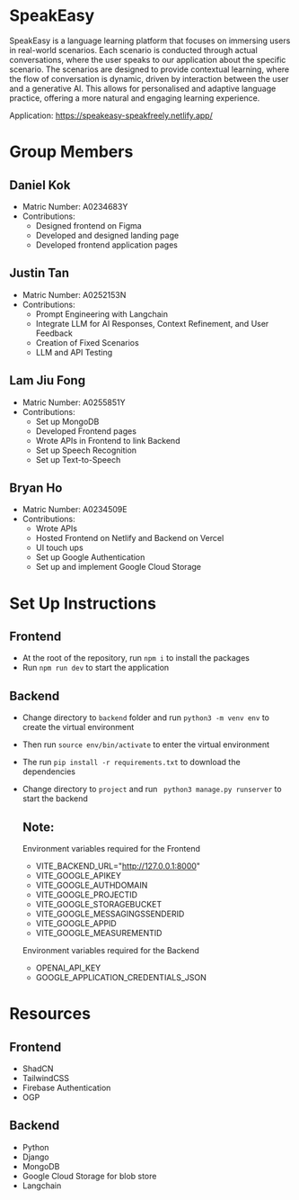 # SpeakEasy

SpeakEasy is a language learning platform that focuses on immersing users in real-world scenarios. Each scenario is conducted through actual conversations, where the user speaks to our application about the specific scenario. The scenarios are designed to provide contextual learning, where the flow of conversation is dynamic, driven by interaction between the user and a generative AI. This allows for personalised and adaptive language practice, offering a more natural and engaging learning experience.

Application: https://speakeasy-speakfreely.netlify.app/

# Group Members

## Daniel Kok

- Matric Number: A0234683Y
- Contributions:
  - Designed frontend on Figma
  - Developed and designed landing page
  - Developed frontend application pages

## Justin Tan

- Matric Number: A0252153N
- Contributions:
  - Prompt Engineering with Langchain
  - Integrate LLM for AI Responses, Context Refinement, and User Feedback
  - Creation of Fixed Scenarios
  - LLM and API Testing

## Lam Jiu Fong

- Matric Number: A0255851Y
- Contributions:
  - Set up MongoDB
  - Developed Frontend pages
  - Wrote APIs in Frontend to link Backend
  - Set up Speech Recognition
  - Set up Text-to-Speech

## Bryan Ho

- Matric Number: A0234509E
- Contributions:
  - Wrote APIs
  - Hosted Frontend on Netlify and Backend on Vercel
  - UI touch ups
  - Set up Google Authentication
  - Set up and implement Google Cloud Storage

# Set Up Instructions

## Frontend

- At the root of the repository, run `npm i` to install the packages
- Run `npm run dev` to start the application

## Backend

- Change directory to `backend` folder and run `python3 -m venv env` to create the virtual environment
- Then run `source env/bin/activate` to enter the virtual environment
- The run `pip install -r requirements.txt` to download the dependencies
- Change directory to `project` and run ` python3 manage.py runserver` to start the backend

  ## Note:

  Environment variables required for the Frontend

  - VITE_BACKEND_URL="http://127.0.0.1:8000"
  - VITE_GOOGLE_APIKEY
  - VITE_GOOGLE_AUTHDOMAIN
  - VITE_GOOGLE_PROJECTID
  - VITE_GOOGLE_STORAGEBUCKET
  - VITE_GOOGLE_MESSAGINGSSENDERID
  - VITE_GOOGLE_APPID
  - VITE_GOOGLE_MEASUREMENTID

  Environment variables required for the Backend

  - OPENAI_API_KEY
  - GOOGLE_APPLICATION_CREDENTIALS_JSON

# Resources

## Frontend

- ShadCN
- TailwindCSS
- Firebase Authentication
- OGP

## Backend

- Python
- Django
- MongoDB
- Google Cloud Storage for blob store
- Langchain
